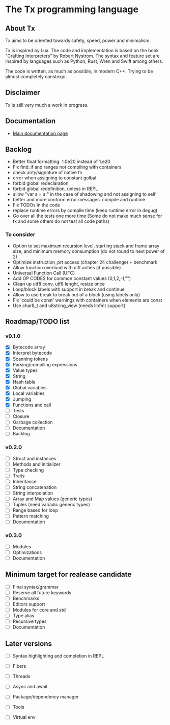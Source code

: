 # The Tx programming language

<!-- [![ci](https://github.com/thmxv/tx-lang/actions/workflows/ci.yml/badge.svg)](https://github.com/thmxv/tx-lang) -->
<!-- [![codecov](https://codecov.io/gh/thmxv/tx-lang/branch/main/graph/badge.svg)](https://codecov.io/gh/thmxv/tx-lang) -->
<!-- [![Language grade: C++](https://img.shields.io/lgtm/grade/cpp/github/thmxv/tx-lang)](https://lgtm.com/projects/g/thmxv/tx-lang/context:cpp) -->
<!-- [![CodeQL](https://github.com/thmxv/tx-lang/actions/workflows/codeql-analysis.yml/badge.svg)](https://github.com/thmxv/tx-lang/actions/workflows/codeql-analysis.yml) -->

## About Tx

Tx aims to be oriented towards safety, speed, power and minimalism.

Tx is inspired by Lua. The code and implementation is based on the 
book "Crafting Interpreters" by Robert Nystrom. The syntax and feature set
are inspired by languages such as Python, Rust, Wren and Swift among others.

The code is written, as much as possible, in modern C++. Trying to be 
almost completely constexpr.

## Disclaimer

Tx is still very much a work in progress.

## Documentation

- [Main documentation page](./doc/index.md)

## Backlog

- Better float formatting: 1.0e20 instead of 1.e20
- Fix find_if and ranges not compiling with containers
- check arity/signature of native fn
- error when assigning to constant golbal
- forbid global redeclaration
- forbid global redefinition, unless in REPL
- allow "var a = a;" in the case of shadowing and not assigning to self
- better and more conform error messages. compile and runtime
- Fix TODOs in the code
- replace runtime errors by compile time (keep runtime error in degug)
- Go over all the tests one more time (Some do not make much sense for tx
  and some others do not test all code paths)

### To consider

- Option to set maximum recursion level, starting stack and frame array size, 
  and minimum memory consumption (do not round to next power of 2)
- Optimize instruction_prt access (chapter 24 challenge) + benchmark
- Allow function overload with diff arities (if possible)
- Universal Function Call (UFC)
- Add OP CODES for common constant values (0,1,2,-1,"")
- Clean up utf8 conv, utf8 lenght, resize once
- Loop/block labels with support in break and continue
- Allow to use break to break out of a block (using labels only)
- Fix 'could be const' warnings with containers when elements are const
- Use char8_t and u8string_view (needs libfmt support)

## Roadmap/TODO list

### v0.1.0

- [X] Bytecode array
- [X] Interpret bytecode
- [X] Scanning tokens
- [X] Parsing/compiling expressions
- [X] Value types
- [X] String
- [X] Hash table
- [X] Global variables
- [X] Local variables
- [X] Jumping
- [X] Functions and call
- [ ] Tests
- [ ] Closure
- [ ] Garbage collection
- [ ] Documentation
- [ ] Backlog

### v0.2.0

- [ ] Struct and instances
- [ ] Methods and initializer
- [ ] Type checking
- [ ] Traits
- [ ] Inheritance
- [ ] String concatenation
- [ ] String interpolation
- [ ] Array and Map values (generic types)
- [ ] Tuples (need variadic generic types)
- [ ] Range based for loop
- [ ] Pattern matching
- [ ] Documentation

### v0.3.0

- [ ] Modules
- [ ] Optimizations
- [ ] Documentation

## Minimum target for realease candidate

- [ ] Final syntax/grammar
- [ ] Reserve all future keywords
- [ ] Benchmarks
- [ ] Editors support
- [ ] Modules for core and std
- [ ] Type alias
- [ ] Recursive types
- [ ] Documentation

## Later versions

- [ ] Syntax highlighting and completion in REPL
- [ ] Fibers
- [ ] Threads
- [ ] Async and await
- [ ] Package/dependency manager
- [ ] Tools
- [ ] Virtual env

